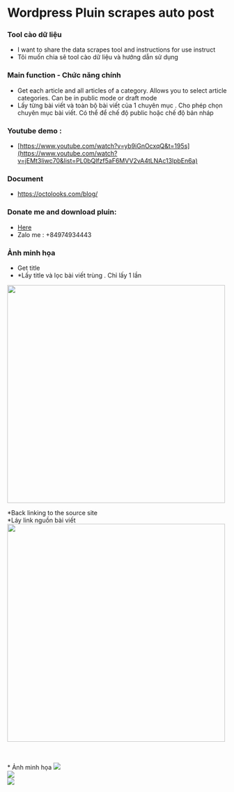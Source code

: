 # Wordpress Pluin scrapes auto post
### Tool cào dữ liệu
* I want to share the data scrapes tool and instructions for use instruct
* Tôi muốn chia sẽ tool cào dữ liệu và hướng dẫn sử dụng 

### Main function - Chức năng chính
* Get each article and all articles of a category. Allows you to select article categories. Can be in public mode or draft mode
* Lấy từng bài viết và toàn bộ bài viết của 1 chuyên mục . Cho phép chọn chuyên mục bài viết. Có thể để chế độ public hoặc chế độ bản nháp
  
### Youtube demo : 
* [https://www.youtube.com/watch?v=yb9iGnOcxqQ&t=195s](https://www.youtube.com/watch?v=jEMt3liwc70&list=PL0bQlfzf5aF6MVV2vA4tLNAc13lpbEn6a)

### Document
* https://octolooks.com/blog/


### Donate me and download pluin: 
* <a href="https://github.com/mrranh/NguyenNgocAnh/blob/main/DONATE.md"> Here </a>
* Zalo me : +84974934443

  
### Ảnh minh họa
* Get title<br>
* *Lấy title và lọc bài viết trùng . Chỉ lấy 1 lần<br>
<img src="https://octolooks.com/wp-content/uploads/2019/07/content_templates.png" width="500"/>

*Back linking to the source site<br>
*Láy link nguồn bài viết <br>
<img src="https://octolooks.com/wp-content/uploads/2019/07/back_linking_to_the_source_site.png" width="500"/>

<br>
<br>
* Ảnh minh họa
<img src="https://lh3.googleusercontent.com/pw/AP1GczPfix3m6FyjcfMJQo96e-gwx7vd21_iRHwIb3atJGoUthAqCfuL9rgXCjBEt1nV7yk47Nj1S4hz3HT48x2n6O8QNiV3tTsQvFvIur0ohQro9AKX2D8KlNG_bY9XdRYZT8AzZG34qgrBjDTA3nzVAxz5BQ1wGcMW2pacgSVsL4zWLlAVRTC3JpYnDwWAm8p8fI1NNiQUzTeo_CvsedrFbYTRVKmX9pYvkWabn754awXQTuy-fLT_FZEFpAt1glZk9bLu0sB82A3ZnT9dQGa9IGbt-y48-B4WNP1dfq-8AdhHyr-PXfLJUrEOt-_0QSt4Jxz8JIvyPV-jAabVJPLsJpxQ7lcdkXR82S9Y-d-a9qaZJeHtKS281AdvMCCEMehgaM1UyGTDm9s3RqX4WHlq9hOTS45K0UKKGdCht9tg8eRn7cxE1hGt_TZ2Xk7cjHcJGKz8B_0zVBlEbUIoPCiUdP_S0FQCnp2XNAUOwtvPpJZmvBtjv8JwpbVqY5gfvCUUAQhpcJ7U57zPx9GAa_1vmoBNkTzbaux_NusLuT85CM5MawAPr0-0vCZ8F_ZooYeRDl8XaxwJCjmTmYtjoLdPW-6ehSbYEHMrzInjLaIYtYqWG9tuFF8cA90YY_dWPzvQSpRoQAB9A_uS3qT4mW-HWKZbUl4Mk4qTCaRWka1PutoU9wlCGwEmWq5m9EXghf5n2loRq1OnJIFNu4d33hAMiXERLMEl7NXmi_tsRqlDMj8bCAixmYPIL_DcMZV86udNb5zeSYtxh7T1oVr-7O5JescH1ArLjTsle-nQ6bX5l-DstPAZEtNbC1UdRRR4OXm7ldH1aaiSEiE2PCMs8KcmQEQiFEQLYmzHrY_k3VDwMFPd_OfcMERU1ADnvmJ90LkhJIoUTlQiN6l_pdluIacFqLg1GRw6yjhUeF5mjq7BiF_x2cbe3XwaevOFNYwxtvMAAL-iKLAMsaZcbnOb8AduzRJ5-eLGmV8a24FDCpy9YY8-smB42H0wTmCsNzNW4k2M=w1665-h890-s-no-gm?authuser=0" />

<br>
<img src="https://lh3.googleusercontent.com/pw/AP1GczOm1Zdd6txUqgogExHpWnRrqgmq6FbPcLVySMr-n0npSiowlH2dErkvu5imYmAKmt6BJ_lT9Jj-YkWbjLUslkfW7ltCiZsjaWJOgQQtLs12gk4jzXxk6jvhKlbvUltoYQ11Enrs7KK8X23JDjPmmOrvpRqn6p0FW_Bgj-Mbden5eGnstz0MX7ELV55jc68ULcE5HdnYa_M9P9aSrMEOM3W5PVfOEwHI9pr_Flt9igE67oArs3oBKVo-cCj1uEkcyXaz0oGqP7JUuf4HyyiZJCj4NwusPKa9urvchGITOV5kcNZ-YpE61qvzgSXnaXCQ4UJ5gqD3E1GJQ2x_NRbjxoESPaoYTFF5zi5Cc5OlnJvjmJGVc-QLpjk-0DJbGrz58hiJeXK8Fo0nZl5gkIyA_IjJFMZiYNGH9pHs0aqH93qPWuThcmQ3f3wv2zzZax9QneFBy9DlmBaAWxVI5YuohAvAD23BMyxMoE9KJU6jUxkkWAZm2MCcVnI48o8wrPPKCbE0nFUzLNNvIllgwFWhZTDRlFLV87KZ51ULmT72tBpfnUkMWWvxIKUvB_oZzIXB0W3WWorO9kKZ5uCxKj1Xa0UIPcQDfnp3Z5vqwUc1cwKyD9vI1rzPfhEKqmwgF7gBR9oI-NN2XshpCgN2u_5EKZUmJ_P_CquUo1oV-GLYzoGC60p0JtaMv-MLplQCiyECl_fGUjHXviT1FnFi31gAxVxlPF-3a2tWEMw7mtDswrX11TT78puDywyGUxFN-3uQ0L3skIqcpzhphBzYGiAIR_fkXw04nJLDxKkyYdlrf0lEb4US5flFq1L_Cuf9xOfZaanmlteSPyyFHZ40C28JwhpY2BYIRZVRSFtu9a27VbKysc-mFVL6nUfZwQr89MBEm7I_vDQVX3-vnkqAdIM_KYAiaxTPo0hpex_Stfbfg1W7s4fWjEVcu3HYxmFzYHXfoVc2Ns-4Gm2Q3XBKikL8n9v2p6hSstVAxIZJEkFchjh5anr6lmPEui7Aa8TXpe9A=w1632-h865-s-no-gm?authuser=0">

<br>
<img src="https://lh3.googleusercontent.com/pw/AP1GczOhtMx40bCMcggkJXq2OHCP-n8iM2HIZ97S_VoluDdTPPBH8ecbCGoyKzrNCPUnlBy5yZJAo_6Jk77ouRkGQa1grp9ZmrmmNlW8TFzupRQOwIxck_V083D36DFkI54YAGEY2T03axUfVDaNY05R0LhO613SPqdf6IkcZam5Z-0dSEsleGBc_OzdWnhxSXg3vT7nuBf16UpBI-vzcUy2Ls2Xwkl-CQemKR_GSlwsWFwWZbMDIaOIUkOGouVanSytXyO_Z4R62PJn5bUtHRCaO-aDd8JNxRRz8HSBTQl-cBG_3nmv0uFiiAR6kpQIZlDHUJAJonJDUhCuLpncKp8ApNxtdw-2NmUynYkezlVpH07niMqTU-bO1czmSeprYZ0XIlu9_YBgohtjDGXa6GPBcX_xhgQTASoqmkAAmSEHfqFZ24aWKxsd_foJS-cexlewIHZXkSg-yV_HI2peFVzgEq4nKVD_R4o96rUojRucNBx4LJA1ZCUZ3gGaNMsqXZxxDlNZFzhlyCwbqz3W_L6adPafCf6Ff2tARuzGFeSR9JtxdWksr9tZkLoUCI5PCwEEEKVYNef9iw67w4-BibLK0qsRgIm1MFhGMJL1MDBmIRxTjfzrUAqxNs24riYbNmtbyUI4HDr89QRld4loaNz8mKHrhsxE6t6DAgqbxo-FObk31YzOLrqio0PPCk4b6qWMy1y52qTIMES5PlCvRcZzbj_YMCmjqWEgr3Yrh-YhzjSfF_KlBOqtt89J6jkOnx7FvbznbPWOjhjWcw1W_mxo-3tidurH3bGhl9yeFs66q4LCuHENCDwSfKiS2qiKV5k7CbuERkRnfwBqA4mogNGLs_TV2udLaGiAIYQpn62J17eBulKCTWDZh6VJGMWIBzHHMiJ95p26hOlDk-QRCWyrF-23_JzZWhNsR01mVsSZuEeCW1W3h0YL6y77NLy1AoptqU9_8ugzdD9mXwmHV8P7capQYdBP923FOpZYxFzuaC7Ovqg4Hy93ZgTxv31qGjBM=w1626-h858-s-no-gm?authuser=0">



